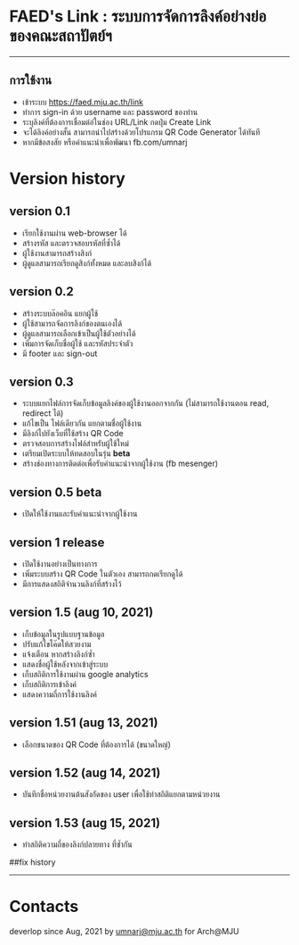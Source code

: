 # FAED's Link : ระบบการจัดการลิงค์อย่างย่อ ของคณะสถาปัตย์ฯ
---
##  การใช้งาน
- เข้าระบบ https://faed.mju.ac.th/link
- ทำการ sign-in ด้วย username และ password ของท่าน
- ระบุลิงค์ที่ต้องการเชื่อมต่อ่ในช่อง URL/Link กดปุ่ม Create Link
- จะได้ลิงค์อย่างสั้น สามารถนำไปสร้างด้วยโปรแกรม QR Code Generator ได้ทันที
- หากมีข้อสงสัย หรือคำแนะนำเพื่อพัฒนา fb.com/umnarj


# Version history

## version 0.1
- เรียกใช้งานผ่าน web-browser ได้
- สร้างรหัส และตรวจสอบรหัสที่ซ้ำได้
- ผู้ใช้งานสามารถสร้างสิงก์
- ผู้ดูแลสามารถเรียกดูสิงก์ทั้งหมด และลบสิงก์ได้

## version 0.2
- สร้างระบบล๊อคอิน แยกผู้ใช้
- ผู้ใช้สามารถจัดการลิงก์ของตนเองได้
- ผู้ดูแลสามารถเลือกเข้าเป็นผู้ใช้ตัวอย่างได้ 
- เพิ่มการจัดเก็บชื่อผู้ใช้ และรหัสประจำตัว
- มี footer และ sign-out

## version 0.3
- ระบบแยกไฟล์การจัดเก็บข้อมูลลิงค์ของผู้ใช้งานออกจากกัน (ไม่สามารถใช้งานตอน read, redirect ได้)
- แก้ไขเป็น ไฟล์เดียวกัน แยกตามชื่อผู้ใช้งาน
- มีลิงก์ไปยังเว็บที่ใช้สร้าง QR Code
- ตรวจสอบการสร้างไฟล์สำหรับผู้ใช้ใหม่
- เตรียมเปิดระบบให้ทดสอบในรุ่น **beta**
- สร้างช่องทางการติดต่อเพื่อรับคำแนะนำจากผู้ใช้งาน (fb mesenger)

## version 0.5 beta
- เปิดให้ใช้งานและรับคำแนะนำจากผู้ใช้งาน

## version 1 release
- เปิดใช้งานอย่างเป็นทางการ
- เพิ่มระบบสร้าง QR Code ในตัวเอง สามารถกดเรียกดูได้
- มีการแสดงสถิติจำนวนลิงก์ที่สร้างไว้

## version 1.5 (aug 10, 2021)
- เก็บข้อมูลในรูปแบบฐานข้อมูล
- ปรับแก้ไขโค๊ดให้สวยงาม
- แจ้งเตือน หากสร้างลิงก์ซ้ำ
- แสดงชื่อผู้ใช้หลังจากเข้าสู่ระบบ
- เก็บสถิติการใช้งานผ่าน google analytics
- เก็บสถิติการเข้าลิงค์
- แสดงความถี่การใช้งานลิงค์

## version 1.51 (aug 13, 2021)
- เลือกขนาดของ QR Code ที่ต้องการได้ (ขนาดใหญ่)

## version 1.52 (aug 14, 2021)
- บันทีกชื่อหน่วยงานต้นสังกัดของ user เพื่อใช้ทำสถิติแยกตามหน่วยงาน

## version 1.53 (aug 15, 2021)
- ทำสถิติความถี่ของลิงก์ปลายทาง ที่ซ้ำกัน



##fix history


---

# Contacts

deverlop since Aug, 2021 by umnarj@mju.ac.th for Arch@MJU
